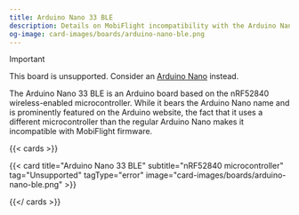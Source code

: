 ```yaml
---
title: Arduino Nano 33 BLE
description: Details on MobiFlight incompatibility with the Arduino Nano 33 BLE.
og-image: card-images/boards/arduino-nano-ble.png
---
```


> [!IMPORTANT]
> This board is unsupported. Consider an [Arduino Nano](/boards/arduino-nano) instead.

The Arduino Nano 33 BLE is an Arduino board based on the nRF52840 wireless-enabled microcontroller.
While it bears the Arduino Nano name and is prominently featured on the Arduino website, the fact
that it uses a different microcontroller than the regular Arduino Nano makes it incompatible with
MobiFlight firmware.

{{< cards >}}

{{< card title="Arduino Nano 33 BLE" subtitle="nRF52840 microcontroller" tag="Unsupported" tagType="error" image="card-images/boards/arduino-nano-ble.png" >}}

{{</ cards >}}
